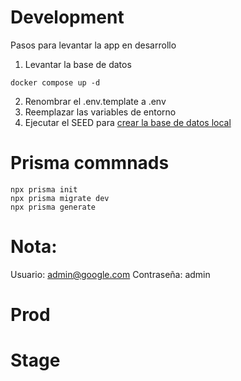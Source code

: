 # Development
Pasos para levantar la app en desarrollo


1. Levantar la base de datos
```
docker compose up -d
```

2. Renombrar el .env.template a .env
3. Reemplazar las variables de entorno
4. Ejecutar el SEED para [crear la base de datos local](localhost:3000/api/seed)


# Prisma commnads
```
npx prisma init
npx prisma migrate dev
npx prisma generate

```

# Nota:
Usuario: admin@google.com
Contraseña: admin


# Prod


# Stage